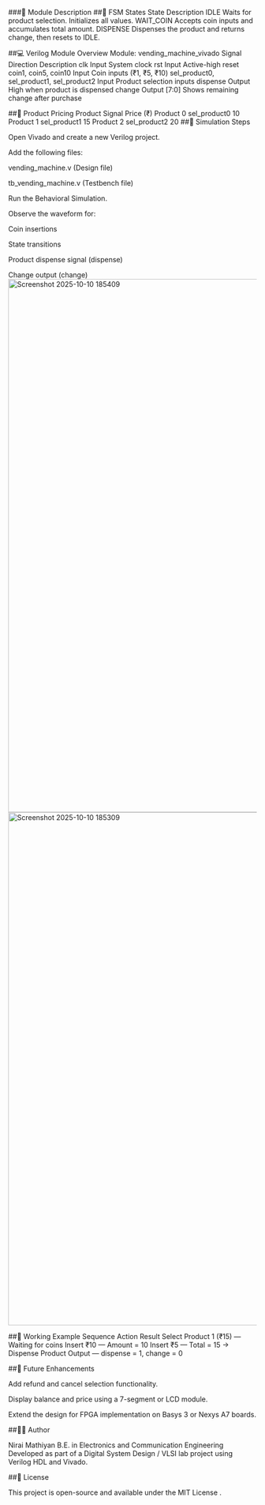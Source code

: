 ###🧩 Module Description
##🧠 FSM States
State	Description
IDLE	Waits for product selection. Initializes all values.
WAIT_COIN	Accepts coin inputs and accumulates total amount.
DISPENSE	Dispenses the product and returns change, then resets to IDLE.

##💻 Verilog Module Overview
Module: vending_machine_vivado
Signal	Direction	Description
clk	Input	System clock
rst	Input	Active-high reset
coin1, coin5, coin10	Input	Coin inputs (₹1, ₹5, ₹10)
sel_product0, sel_product1, sel_product2	Input	Product selection inputs
dispense	Output	High when product is dispensed
change	Output [7:0]	Shows remaining change after purchase

##🧮 Product Pricing
Product	Signal	Price (₹)
Product 0	sel_product0	10
Product 1	sel_product1	15
Product 2	sel_product2	20
##🧪 Simulation Steps

Open Vivado and create a new Verilog project.

Add the following files:

vending_machine.v (Design file)

tb_vending_machine.v (Testbench file)

Run the Behavioral Simulation.

Observe the waveform for:

Coin insertions

State transitions

Product dispense signal (dispense)

Change output (change)
<img width="1920" height="1080" alt="Screenshot 2025-10-10 185409" src="https://github.com/user-attachments/assets/540638db-7b39-407f-8e4f-28d1e0b53ff0" />
<img width="1910" height="1039" alt="Screenshot 2025-10-10 185309" src="https://github.com/user-attachments/assets/5aa591ce-51e8-4fa8-9b27-5413205eb624" />



##🧠 Working Example
Sequence	Action	Result
Select Product 1 (₹15)	—	Waiting for coins
Insert ₹10	—	Amount = 10
Insert ₹5	—	Total = 15 → Dispense Product
Output	—	dispense = 1, change = 0


##🚀 Future Enhancements

Add refund and cancel selection functionality.

Display balance and price using a 7-segment or LCD module.

Extend the design for FPGA implementation on Basys 3 or Nexys A7 boards.

##👨‍💻 Author

Nirai Mathiyan
B.E. in Electronics and Communication Engineering
Developed as part of a Digital System Design / VLSI lab project using Verilog HDL and Vivado.

##🧾 License

This project is open-source and available under the MIT License
.
